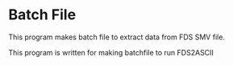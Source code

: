 # Batch File
This program makes batch file to extract data from FDS SMV file. 

This program is written for making batchfile to run FDS2ASCII